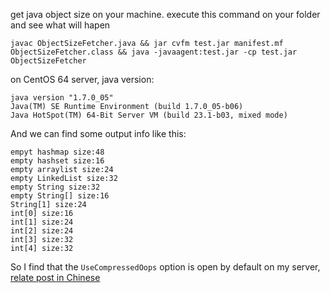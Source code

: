 get java object size on your machine. execute this command on your folder and see what will hapen

```
javac ObjectSizeFetcher.java && jar cvfm test.jar manifest.mf ObjectSizeFetcher.class && java -javaagent:test.jar -cp test.jar ObjectSizeFetcher
```

on CentOS 64 server, java version: 
```
java version "1.7.0_05"
Java(TM) SE Runtime Environment (build 1.7.0_05-b06)
Java HotSpot(TM) 64-Bit Server VM (build 23.1-b03, mixed mode)
```

And we can find some output info like this:
```
empyt hashmap size:48
empty hashset size:16
empty arraylist size:24
empty LinkedList size:32
empty String size:32
empty String[] size:16
String[1] size:24
int[0] size:16
int[1] size:24
int[2] size:24
int[3] size:32
int[4] size:32
```
So I find that the `UseCompressedOops`  option is open by default on my server, [relate post in Chinese](http://developer.51cto.com/art/201104/256957.htm)
